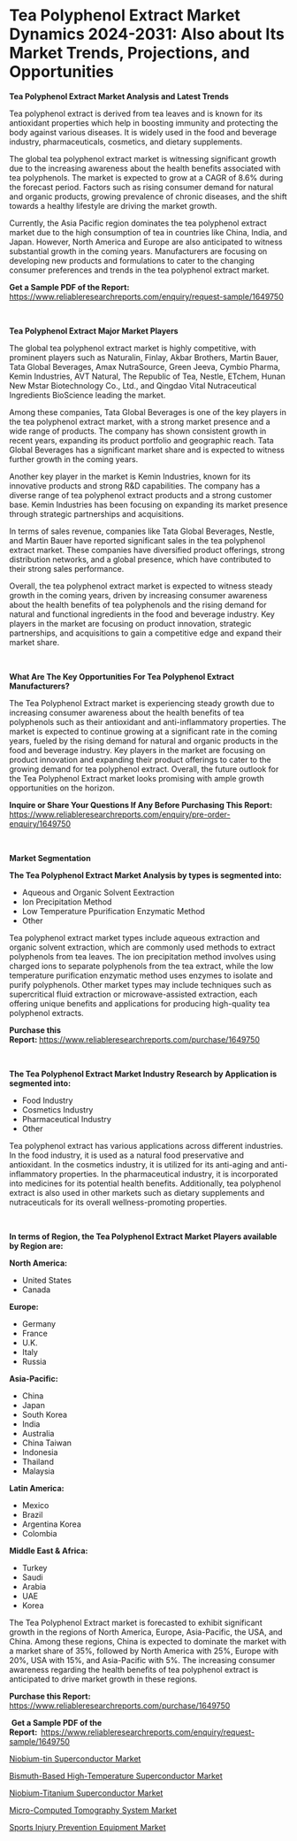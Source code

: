 <p><h1>Tea Polyphenol Extract Market Dynamics 2024-2031: Also about Its Market Trends, Projections, and Opportunities</h1></p><p><strong>Tea Polyphenol Extract Market Analysis and Latest Trends</strong></p>
<p><p>Tea polyphenol extract is derived from tea leaves and is known for its antioxidant properties which help in boosting immunity and protecting the body against various diseases. It is widely used in the food and beverage industry, pharmaceuticals, cosmetics, and dietary supplements.</p><p>The global tea polyphenol extract market is witnessing significant growth due to the increasing awareness about the health benefits associated with tea polyphenols. The market is expected to grow at a CAGR of 8.6% during the forecast period. Factors such as rising consumer demand for natural and organic products, growing prevalence of chronic diseases, and the shift towards a healthy lifestyle are driving the market growth.</p><p>Currently, the Asia Pacific region dominates the tea polyphenol extract market due to the high consumption of tea in countries like China, India, and Japan. However, North America and Europe are also anticipated to witness substantial growth in the coming years. Manufacturers are focusing on developing new products and formulations to cater to the changing consumer preferences and trends in the tea polyphenol extract market.</p></p>
<p><strong>Get a Sample PDF of the Report:&nbsp;</strong> <a href="https://www.reliableresearchreports.com/enquiry/request-sample/1649750">https://www.reliableresearchreports.com/enquiry/request-sample/1649750</a></p>
<p>&nbsp;</p>
<p><strong>Tea Polyphenol Extract Major Market Players</strong></p>
<p><p>The global tea polyphenol extract market is highly competitive, with prominent players such as Naturalin, Finlay, Akbar Brothers, Martin Bauer, Tata Global Beverages, Amax NutraSource, Green Jeeva, Cymbio Pharma, Kemin Industries, AVT Natural, The Republic of Tea, Nestle, ETchem, Hunan New Mstar Biotechnology Co., Ltd., and Qingdao Vital Nutraceutical Ingredients BioScience leading the market.</p><p>Among these companies, Tata Global Beverages is one of the key players in the tea polyphenol extract market, with a strong market presence and a wide range of products. The company has shown consistent growth in recent years, expanding its product portfolio and geographic reach. Tata Global Beverages has a significant market share and is expected to witness further growth in the coming years.</p><p>Another key player in the market is Kemin Industries, known for its innovative products and strong R&D capabilities. The company has a diverse range of tea polyphenol extract products and a strong customer base. Kemin Industries has been focusing on expanding its market presence through strategic partnerships and acquisitions.</p><p>In terms of sales revenue, companies like Tata Global Beverages, Nestle, and Martin Bauer have reported significant sales in the tea polyphenol extract market. These companies have diversified product offerings, strong distribution networks, and a global presence, which have contributed to their strong sales performance.</p><p>Overall, the tea polyphenol extract market is expected to witness steady growth in the coming years, driven by increasing consumer awareness about the health benefits of tea polyphenols and the rising demand for natural and functional ingredients in the food and beverage industry. Key players in the market are focusing on product innovation, strategic partnerships, and acquisitions to gain a competitive edge and expand their market share.</p></p>
<p>&nbsp;</p>
<p><strong>What Are The Key Opportunities For Tea Polyphenol Extract Manufacturers?</strong></p>
<p><p>The Tea Polyphenol Extract market is experiencing steady growth due to increasing consumer awareness about the health benefits of tea polyphenols such as their antioxidant and anti-inflammatory properties. The market is expected to continue growing at a significant rate in the coming years, fueled by the rising demand for natural and organic products in the food and beverage industry. Key players in the market are focusing on product innovation and expanding their product offerings to cater to the growing demand for tea polyphenol extract. Overall, the future outlook for the Tea Polyphenol Extract market looks promising with ample growth opportunities on the horizon.</p></p>
<p><strong>Inquire or Share Your Questions If Any Before Purchasing This Report:</strong> <a href="https://www.reliableresearchreports.com/enquiry/pre-order-enquiry/1649750">https://www.reliableresearchreports.com/enquiry/pre-order-enquiry/1649750</a></p>
<p>&nbsp;</p>
<p><strong>Market Segmentation</strong></p>
<p><strong>The Tea Polyphenol Extract Market Analysis by types is segmented into:</strong></p>
<p><ul><li>Aqueous and Organic Solvent Eextraction</li><li>Ion Precipitation Method</li><li>Low Temperature Ppurification Enzymatic Method</li><li>Other</li></ul></p>
<p><p>Tea polyphenol extract market types include aqueous extraction and organic solvent extraction, which are commonly used methods to extract polyphenols from tea leaves. The ion precipitation method involves using charged ions to separate polyphenols from the tea extract, while the low temperature purification enzymatic method uses enzymes to isolate and purify polyphenols. Other market types may include techniques such as supercritical fluid extraction or microwave-assisted extraction, each offering unique benefits and applications for producing high-quality tea polyphenol extracts.</p></p>
<p><strong>Purchase this Report:&nbsp;</strong><a href="https://www.reliableresearchreports.com/purchase/1649750">https://www.reliableresearchreports.com/purchase/1649750</a></p>
<p>&nbsp;</p>
<p><strong>The Tea Polyphenol Extract Market Industry Research by Application is segmented into:</strong></p>
<p><ul><li>Food Industry</li><li>Cosmetics Industry</li><li>Pharmaceutical Industry</li><li>Other</li></ul></p>
<p><p>Tea polyphenol extract has various applications across different industries. In the food industry, it is used as a natural food preservative and antioxidant. In the cosmetics industry, it is utilized for its anti-aging and anti-inflammatory properties. In the pharmaceutical industry, it is incorporated into medicines for its potential health benefits. Additionally, tea polyphenol extract is also used in other markets such as dietary supplements and nutraceuticals for its overall wellness-promoting properties.</p></p>
<p>&nbsp;</p>
<p><strong>In terms of Region, the Tea Polyphenol Extract Market Players available by Region are:</strong></p>
<p>
    <p> <strong> North America: </strong>
        <ul>
            <li>United States</li>
            <li>Canada</li>
        </ul>
        </p> 
    <p> <strong> Europe: </strong>
        <ul>
            <li>Germany</li>
            <li>France</li>
            <li>U.K.</li>
            <li>Italy</li>
            <li>Russia</li>
        </ul>
        </p> 
    <p> <strong> Asia-Pacific: </strong>
        <ul>
            <li>China</li>
            <li>Japan</li>
            <li>South Korea</li>
            <li>India</li>
            <li>Australia</li>
            <li>China Taiwan</li>
            <li>Indonesia</li>
            <li>Thailand</li>
            <li>Malaysia</li>
        </ul>
        </p> 
    <p> <strong> Latin America: </strong>
        <ul>
            <li>Mexico</li>
            <li>Brazil</li>
            <li>Argentina Korea</li>
            <li>Colombia</li>
        </ul>
        </p> 
    <p> <strong> Middle East & Africa: </strong>
        <ul>
            <li>Turkey</li>
            <li>Saudi</li>
            <li>Arabia</li>
            <li>UAE</li>
            <li>Korea</li>
        </ul>
    </p>
    </p>
<p><p>The Tea Polyphenol Extract market is forecasted to exhibit significant growth in the regions of North America, Europe, Asia-Pacific, the USA, and China. Among these regions, China is expected to dominate the market with a market share of 35%, followed by North America with 25%, Europe with 20%, USA with 15%, and Asia-Pacific with 5%. The increasing consumer awareness regarding the health benefits of tea polyphenol extract is anticipated to drive market growth in these regions.</p></p>
<p><strong>Purchase this Report: </strong><a href="https://www.reliableresearchreports.com/purchase/1649750">https://www.reliableresearchreports.com/purchase/1649750</a></p>
<p>&nbsp;<strong>Get a Sample PDF of the Report:&nbsp;&nbsp;</strong><a href="https://www.reliableresearchreports.com/enquiry/request-sample/1649750">https://www.reliableresearchreports.com/enquiry/request-sample/1649750</a></p>
<p><strong></strong></p>
<p><p><a href="https://github.com/RichRobinson5/Market-Research-Report-List-3/blob/main/niobium-tin-superconductor-market.md">Niobium-tin Superconductor Market</a></p><p><a href="https://github.com/gdfhhhj/Market-Research-Report-List-3/blob/main/bismuth-based-high-temperature-superconductor-market.md">Bismuth-Based High-Temperature Superconductor Market</a></p><p><a href="https://github.com/singletonthaxterkelliehr2df/Market-Research-Report-List-1/blob/main/niobium-titanium-superconductor-market.md">Niobium-Titanium Superconductor Market</a></p><p><a href="https://github.com/julyju69/Market-Research-Report-List-2/blob/main/micro-computed-tomography-system-market.md">Micro-Computed Tomography System Market</a></p><p><a href="https://issuu.com/reportprime-2/docs/sports-injury-prevention-equipment-market-size-203">Sports Injury Prevention Equipment Market</a></p></p>
